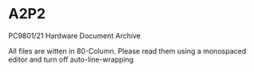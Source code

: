 # A2P2
PC9801/21 Hardware Document Archive

All files are witten in 80-Column. Please read them using a monospaced editor and turn off auto-line-wrapping
